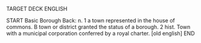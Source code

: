 TARGET DECK
ENGLISH

START
Basic
Borough
Back: n. 1 a town represented in the house of commons. B town or district granted the status of a borough. 2 hist. Town with a municipal corporation conferred by a royal charter. [old english]
END
